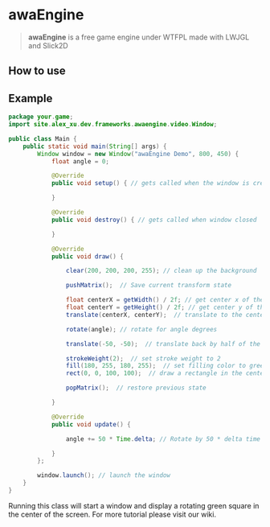 # awaEngine
> **awaEngine** is a free game engine under WTFPL made with LWJGL and Slick2D
>

## How to use

## Example
```java
package your.game;
import site.alex_xu.dev.frameworks.awaengine.video.Window;

public class Main {
    public static void main(String[] args) {
        Window window = new Window("awaEngine Demo", 800, 450) {
            float angle = 0;

            @Override
            public void setup() { // gets called when the window is created

            }

            @Override
            public void destroy() { // gets called when window closed

            }

            @Override
            public void draw() {

                clear(200, 200, 200, 255); // clean up the background

                pushMatrix();  // Save current transform state

                float centerX = getWidth() / 2f; // get center x of the window
                float centerY = getHeight() / 2f; // get center y of the window
                translate(centerX, centerY);  // translate to the center of the window

                rotate(angle); // rotate for angle degrees

                translate(-50, -50);  // translate back by half of the rectangle size to make it centered

                strokeWeight(2);  // set stroke weight to 2
                fill(180, 255, 180, 255);  // set filling color to green
                rect(0, 0, 100, 100);  // draw a rectangle in the center

                popMatrix();  // restore previous state

            }

            @Override
            public void update() {

                angle += 50 * Time.delta; // Rotate by 50 * delta time

            }
        };

        window.launch(); // launch the window
    }
}
```
Running this class will start a window and display a rotating green square in the center of the screen.
For more tutorial please visit our wiki.